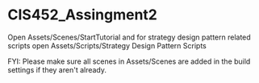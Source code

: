 # CIS452_Assingment2
Open Assets/Scenes/StartTutorial and for strategy design pattern related scripts open Assets/Scripts/Strategy Design Pattern Scripts





FYI: Please make sure all scenes in Assets/Scenes are added in the build settings if they aren't already. 
